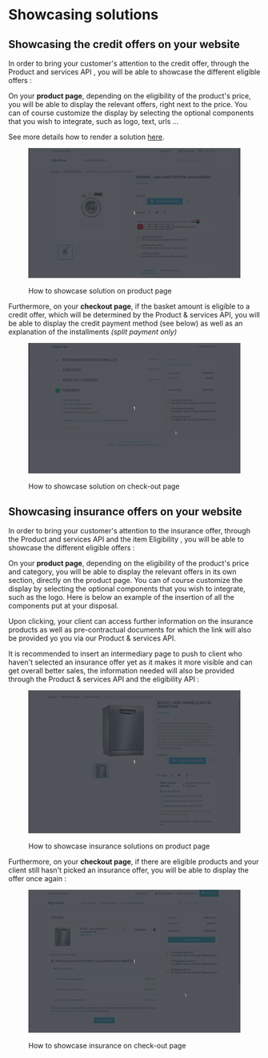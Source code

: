 # Showcasing solutions

## Showcasing the credit offers on your website

In order to bring your customer's attention to the credit offer, through the Product and services API , you will be able to showcase the different eligible offers :&#x20;

On your **product page**, depending on the eligibility of the product's price, you will be able to display the relevant offers, right next to the price. You can of course customize the display by selecting the optional components that you wish to integrate, such as logo, text, urls ...&#x20;

See more details how to render a solution [here](../integration-guides/integrations-modes/direct/#step-2-showcasing-the-solutions).

<figure><img src="../.gitbook/assets/prestashop-product-page-simulator.gif" alt=""><figcaption><p>How to showcase solution on product page</p></figcaption></figure>

Furthermore, on your **checkout page**, if the basket amount is eligible to a credit offer, which will be determined by the Product & services API, you will be able to display the credit payment method (see below) as well as an explanation of the installments _(split payment only)_&#x20;

<figure><img src="../.gitbook/assets/prestashop-checkout-page-simulator.gif" alt=""><figcaption><p>How to showcase solution on check-out page</p></figcaption></figure>

## Showcasing insurance offers on your website

In order to bring your customer's attention to the insurance offer, through the Product and services API and the item Eligibility , you will be able to showcase the different eligible offers :&#x20;

On your **product page**, depending on the eligibility of the product's price and category, you will be able to display the relevant offers in its own section, directly on the product page. You can of course customize the display by selecting the optional components that you wish to integrate, such as the logo. Here is below an example of the insertion of all the components put at your disposal.&#x20;

Upon clicking, your client can access further information on the insurance products as well as pre-contractual documents for which the link will also be provided yo you via our Product & services API.&#x20;

It is recommended to insert an intermediary page to push to client who haven't selected an insurance offer yet as it makes it more visible and can get overall better sales, the information needed will also be provided through the Product & services API and the eligibility API :&#x20;

<figure><img src="../.gitbook/assets/prestashop-product-page-insurance-popup.gif" alt=""><figcaption><p>How to showcase insurance solutions on product page</p></figcaption></figure>

Furthermore, on your **checkout page**, if there are eligible products and your client still hasn't picked an insurance offer, you will be able to display the offer once again :&#x20;

<figure><img src="../.gitbook/assets/prestashop-checkout-page-insurance-popup.gif" alt=""><figcaption><p>How to showcase insurance on check-out page</p></figcaption></figure>

